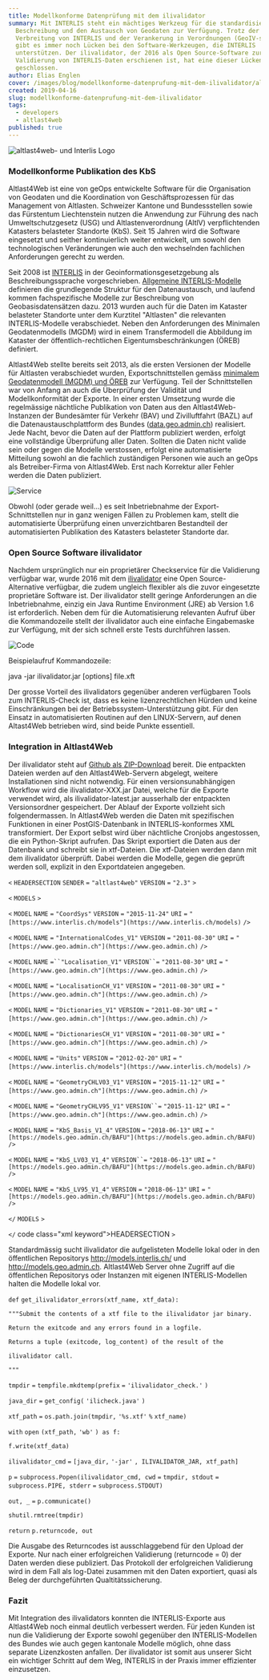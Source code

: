 ```yaml
---
title: Modellkonforme Datenprüfung mit dem ilivalidator
summary: Mit INTERLIS steht ein mächtiges Werkzeug für die standardisierte
  Beschreibung und den Austausch von Geodaten zur Verfügung. Trotz der weiten
  Verbreitung von INTERLIS und der Verankerung in Verordnungen (GeoIV-swisstopo)
  gibt es immer noch Lücken bei den Software-Werkzeugen, die INTERLIS
  unterstützen. Der ilivalidator, der 2016 als Open Source-Software zur
  Validierung von INTERLIS-Daten erschienen ist, hat eine dieser Lücken
  geschlossen.
author: Elias Englen
cover: /images/blog/modellkonforme-datenprufung-mit-dem-ilivalidator/altlast4web_0.png
created: 2019-04-16
slug: modellkonforme-datenprufung-mit-dem-ilivalidator
tags:
  - developers
  - altlast4web
published: true
---
```

![](/images/blog/modellkonforme-datenprufung-mit-dem-ilivalidator/altlast4web%20_%20Interlis_0.png "altlast4web- und Interlis Logo")

  
  
  
  

### Modellkonforme Publikation des KbS

Altlast4Web ist eine von geOps entwickelte Software für die Organisation von Geodaten und die Koordination von Geschäftsprozessen für das Management von Altlasten. Schweizer Kantone und Bundessstellen sowie das Fürstentum Liechtenstein nutzen die Anwendung zur Führung des nach Umweltschutzgesetz (USG) und Altlastenverordnung (AltlV) verpflichtenden Katasters belasteter Standorte (KbS). Seit 15 Jahren wird die Software eingesetzt und seither kontinuierlich weiter entwickelt, um sowohl den technologischen Veränderungen wie auch den wechselnden fachlichen Anforderungen gerecht zu werden.

Seit 2008 ist [INTERLIS](https://www.interlis.ch/) in der Geoinformationsgesetzgebung als Beschreibungssprache vorgeschrieben. [Allgemeine INTERLIS-Modelle](http://models.geo.admin.ch/BAFU/) definieren die grundlegende Struktur für den Datenaustausch, und laufend kommen fachspezifische Modelle zur Beschreibung von Geobasisdatensätzen dazu. 2013 wurden auch für die Daten im Kataster belasteter Standorte unter dem Kurztitel "Altlasten" die relevanten INTERLIS-Modelle verabschiedet. Neben den Anforderungen des Minimalen Geodatenmodells (MGDM) wird in einem Transfermodell die Abbildung im Kataster der öffentlich-rechtlichen Eigentumsbeschränkungen (ÖREB) definiert.

Altlast4Web stellte bereits seit 2013, als die ersten Versionen der Modelle für Altlasten verabschiedet wurden, Exportschnittstellen gemäss [minimalem Geodatenmodell (MGDM) und ÖREB](https://www.bafu.admin.ch/bafu/de/home/zustand/daten/geodatenmodelle/altlasten--geodatenmodelle.html) zur Verfügung. Teil der Schnittstellen war von Anfang an auch die Überprüfung der Validität und Modellkonformität der Exporte. In einer ersten Umsetzung wurde die regelmässige nächtliche Publikation von Daten aus den Altlast4Web-Instanzen der Bundesämter für Verkehr (BAV) und Zivilluftfahrt (BAZL) auf die Datenaustauschplattform des Bundes ([data.geo.admin.ch](https://data.geo.admin.ch/)) realisiert. Jede Nacht, bevor die Daten auf der Plattform publiziert werden, erfolgt eine vollständige Überprüfung aller Daten. Sollten die Daten nicht valide sein oder gegen die Modelle verstossen, erfolgt eine automatisierte Mitteilung sowohl an die fachlich zuständigen Personen wie auch an geOps als Betreiber-Firma von Altlast4Web. Erst nach Korrektur aller Fehler werden die Daten publiziert.

![](/images/blog/modellkonforme-datenprufung-mit-dem-ilivalidator/service.png "Service")

Obwohl (oder gerade weil...) es seit Inbetriebnahme der Export-Schnittstellen nur in ganz wenigen Fällen zu Problemen kam, stellt die automatisierte Überprüfung einen unverzichtbaren Bestandteil der automatisierten Publikation des Katasters belasteter Standorte dar.

### Open Source Software ilivalidator

Nachdem ursprünglich nur ein proprietärer Checkservice für die Validierung verfügbar war, wurde 2016 mit dem [ilivalidator](https://github.com/claeis/ilivalidator) eine Open Source-Alternative verfügbar, die zudem ungleich flexibler als die zuvor eingesetzte proprietäre Software ist. Der ilivalidator stellt geringe Anforderungen an die Inbetriebnahme, einzig ein Java Runtime Environment (JRE) ab Version 1.6 ist erforderlich. Neben dem für die Automatisierung relevanten Aufruf über die Kommandozeile stellt der ilivalidator auch eine einfache Eingabemaske zur Verfügung, mit der sich schnell erste Tests durchführen lassen.

![](/images/blog/modellkonforme-datenprufung-mit-dem-ilivalidator/code.png "Code")

Beispielaufruf Kommandozeile:

  
java -jar ilivalidator.jar \[options\] file.xft  
  

Der grosse Vorteil des ilivalidators gegenüber anderen verfügbaren Tools zum INTERLIS-Check ist, dass es keine lizenzrechtlichen Hürden und keine Einschränkungen bei der Betriebssystem-Unterstützung gibt. Für den Einsatz in automatisierten Routinen auf den LINUX-Servern, auf denen Altast4Web betrieben wird, sind beide Punkte essentiell.

### Integration in Altlast4Web

Der ilivalidator steht auf [Github als ZIP-Download](https://github.com/claeis/ilivalidator/releases) bereit. Die entpackten Dateien werden auf den Altlast4Web-Servern abgelegt, weitere Installationen sind nicht notwendig. Für einen versionsunabhängigen Workflow wird die ilivalidator-XXX.jar Datei, welche für die Exporte verwendet wird, als ilivalidator-latest.jar ausserhalb der entpackten Versionsordner gespeichert. Der Ablauf der Exporte vollzieht sich folgendermassen. In Altlast4Web werden die Daten mit spezifischen Funktionen in einer PostGIS-Datenbank in INTERLIS-konformes XML transformiert. Der Export selbst wird über nächtliche Cronjobs angestossen, die ein Python-Skript aufrufen. Das Skript exportiert die Daten aus der Datenbank und schreibt sie in xtf-Dateien. Die xtf-Dateien werden dann mit dem ilivalidator überprüft. Dabei werden die Modelle, gegen die geprüft werden soll, explizit in den Exportdateien angegeben.

  
  

`<` `HEADERSECTION` `SENDER` `=` `"altlast4web"` `VERSION` `=` `"2.3"` `>`

  `<` `MODELS` `>`

  `<` `MODEL` `NAME` `=` `"CoordSys"` `VERSION` `=` `"2015-11-24"` `URI` `=` `"[https://www.interlis.ch/models"](https://www.interlis.ch/models)` `/>`

 `<` `MODEL` `NAME` `=` `"InternationalCodes_V1"` `VERSION` `=` `"2011-08-30"` `URI` `=` `"[https://www.geo.admin.ch"](https://www.geo.admin.ch)` `/>`

  `<` `MODEL` `NAME` `=``"Localisation_V1"` `VERSION``=` `"2011-08-30"` `URI` `=` `"[https://www.geo.admin.ch"](https://www.geo.admin.ch)` `/>`

  `<` `MODEL` `NAME` `=` `"LocalisationCH_V1"` `VERSION` `=` `"2011-08-30"` `URI` `=` `"[https://www.geo.admin.ch"](https://www.geo.admin.ch)` `/>`

  `<` `MODEL` `NAME` `=` `"Dictionaries_V1"` `VERSION` `=` `"2011-08-30"` `URI` `=` `"[https://www.geo.admin.ch"](https://www.geo.admin.ch)` `/>`

  `<` `MODEL` `NAME` `=` `"DictionariesCH_V1"` `VERSION` `=` `"2011-08-30"` `URI` `=` `"[https://www.geo.admin.ch"](https://www.geo.admin.ch)` `/>`

  `<` `MODEL` `NAME` `=` `"Units"` `VERSION` `=` `"2012-02-20"` `URI` `=` `"[https://www.interlis.ch/models"](https://www.interlis.ch/models)` `/>`

  `<` `MODEL` `NAME` `=` `"GeometryCHLV03_V1"` `VERSION` `=` `"2015-11-12"` `URI` `=` `"[https://www.geo.admin.ch"](https://www.geo.admin.ch)` `/>`

  `<` `MODEL` `NAME` `=` `"GeometryCHLV95_V1"` `VERSION``=` `"2015-11-12"` `URI` `=` `"[https://www.geo.admin.ch"](https://www.geo.admin.ch)` `/>`

  `<` `MODEL` `NAME` `=` `"KbS_Basis_V1_4"` `VERSION` `=` `"2018-06-13"` `URI` `=` `"[https://models.geo.admin.ch/BAFU"](https://models.geo.admin.ch/BAFU)` `/>`

  `<` `MODEL` `NAME` `=` `"KbS_LV03_V1_4"` `VERSION``=` `"2018-06-13"` `URI` `=` `"[https://models.geo.admin.ch/BAFU"](https://models.geo.admin.ch/BAFU)` `/>`

  `<` `MODEL` `NAME` `=` `"KbS_LV95_V1_4"` `VERSION` `=` `"2018-06-13"` `URI` `=` `"[https://models.geo.admin.ch/BAFU"](https://models.geo.admin.ch/BAFU)` `/>`

  `</` `MODELS` `>`

  `</` code class="xml keyword">HEADERSECTION `>`

  
  

Standardmässig sucht ilivalidator die aufgelisteten Modelle lokal oder in den öffentlichen Repositorys http://models.interlis.ch/ und http://models.geo.admin.ch. Altlast4Web Server ohne Zugriff auf die öffentlichen Repositorys oder Instanzen mit eigenen INTERLIS-Modellen halten die Modelle lokal vor.

  
  

`def` `get_ilivalidator_errors(xtf_name, xtf_data):`

  `"""Submit the contents of a xtf file to the ilivalidator jar binary.`

  `Return the exitcode and any errors found in a logfile.`

  `Returns a tuple (exitcode, log_content) of the result of the`

  `ilivalidator call.`

  `"""`

 `tmpdir` `=` `tempfile.mkdtemp(prefix` `=` `'ilivalidator_check.'` `)`

  `java_dir` `=` `get_config(` `'ilicheck.java'` `)`

  `xtf_path` `=` `os.path.join(tmpdir,` `'%s.xtf'` `%` `xtf_name)`

  `with` `open` `(xtf_path,` `'wb'` `) as f:`

  `f.write(xtf_data)`

  `ilivalidator_cmd` `=` `[java_dir,` `'-jar'` `, ILIVALIDATOR_JAR, xtf_path]`

  `p` `=` `subprocess.Popen(ilivalidator_cmd, cwd` `=` `tmpdir, stdout` `=` `subprocess.PIPE, stderr` `=` `subprocess.STDOUT)`

  `out, _` `=` `p.communicate()`

  `shutil.rmtree(tmpdir)`

  `return` `p.returncode, out`

  
  

Die Ausgabe des Returncodes ist ausschlaggebend für den Upload der Exporte. Nur nach einer erfolgreichen Validierung (returncode = 0) der Daten werden diese publiziert. Das Protokoll der erfolgreichen Validierung wird in dem Fall als log-Datei zusammen mit den Daten exportiert, quasi als Beleg der durchgeführten Qualtitätssicherung.

### Fazit

Mit Integration des ilivalidators konnten die INTERLIS-Exporte aus Altlast4Web noch einmal deutlich verbessert werden. Für jeden Kunden ist nun die Validierung der Exporte sowohl gegenüber den INTERLIS-Modellen des Bundes wie auch gegen kantonale Modelle möglich, ohne dass separate Lizenzkosten anfallen. Der ilivalidator ist somit aus unserer Sicht ein wichtiger Schritt auf dem Weg, INTERLIS in der Praxis immer effizienter einzusetzen.